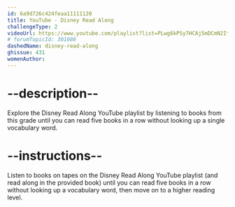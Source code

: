 ```yaml
---
id: 6a9d726c424feaa11111120
title: YouTube - Disney Read Along
challengeType: 2
videoUrl: https://www.youtube.com/playlist?list=PLwg6kPSy7HCAj5mDCmN2ItMKbv5eekAoW
# forumTopicId: 301086
dashedName: disney-read-along
ghissue: 431
womenAuthor: 
---
```


# --description--

Explore the Disney Read Along YouTube playlist by listening to books from this grade until you can read five books in a row without looking up a single vocabulary word.

# --instructions--

Listen to books on tapes on the Disney Read Along YouTube playlist (and read along in the provided book) until you can read five books in a row without looking up a vocabulary word, then move on to a higher reading level.